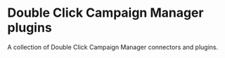 # Double Click Campaign Manager plugins
A collection of Double Click Campaign Manager connectors and plugins.
